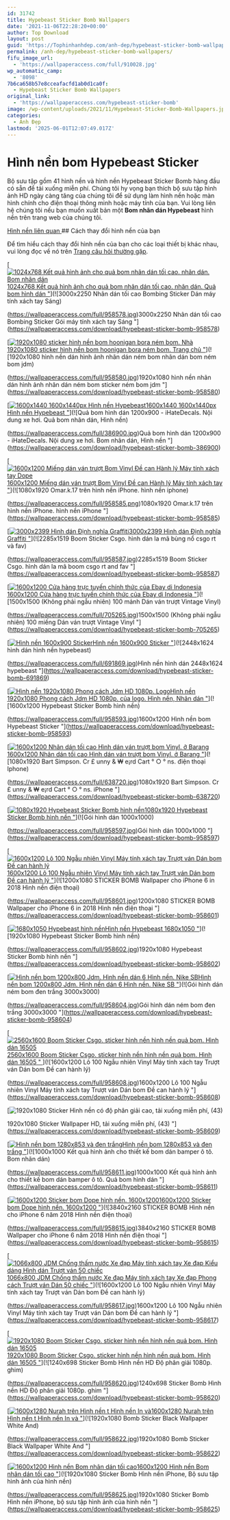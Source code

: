 ```yaml
---
id: 31742
title: Hypebeast Sticker Bomb Wallpapers
date: '2021-11-06T22:28:20+00:00'
author: Top Download
layout: post
guid: 'https://Tophinhanhdep.com/anh-dep/hypebeast-sticker-bomb-wallpapers/'
permalink: /anh-dep/hypebeast-sticker-bomb-wallpapers/
fifu_image_url:
  - 'https://wallpaperaccess.com/full/910028.jpg'
wp_automatic_camp:
  - '8098'
7b6ca658b57e8cceafacfd1ab0d1ca0f:
  - Hypebeast Sticker Bomb Wallpapers
original_link:
  - 'https://wallpaperaccess.com/hypebeast-sticker-bomb'
image: /wp-content/uploads/2021/11/Hypebeast-Sticker-Bomb-Wallpapers.jpg
categories:
  - Ảnh Đẹp
lastmod: '2025-06-01T12:07:49.017Z'
---
```

# Hình nền bom Hypebeast Sticker

Bộ sưu tập gồm 41 hình nền và hình nền Hypebeast Sticker Bomb hàng đầu có sẵn để tải xuống miễn phí. Chúng tôi hy vọng bạn thích bộ sưu tập hình ảnh HD ngày càng tăng của chúng tôi để sử dụng làm hình nền hoặc màn hình chính cho điện thoại thông minh hoặc máy tính của bạn. Vui lòng liên hệ chúng tôi nếu bạn muốn xuất bản một **Bom nhãn dán Hypebeast** hình nền trên trang web của chúng tôi.

[Hình nền liên quan ](#related) ## Cách thay đổi hình nền của bạn

Để tìm hiểu cách thay đổi hình nền của bạn cho các loại thiết bị khác nhau, vui lòng đọc về nó trên [Trang câu hỏi thường gặp](https://tophinhanhdep.com/faq/).

  
[[![1024x768 Kết quả hình ảnh cho quả bom nhãn dán tối cao.  nhãn dán.  Bom nhãn dán](https://wallpaperaccess.com/full/910028.jpg)1024x768 Kết quả hình ảnh cho quả bom nhãn dán tối cao. nhãn dán. Quả bom hình dán "](https://wallpaperaccess.com/download/hypebeast-sticker-bomb-910028)](![3000x2250 Nhãn dán tối cao Bombing Sticker Dán máy tính xách tay Sáng)

(https://wallpaperaccess.com/full/958578.jpg)3000x2250 Nhãn dán tối cao Bombing Sticker Gói máy tính xách tay Sáng "](https://wallpaperaccess.com/download/hypebeast-sticker-bomb-958578)

[[![1920x1080 sticker hình nền bom hoonigan bora ném bom.  Nhà](https://wallpaperaccess.com/full/958579.jpg)1920x1080 sticker hình nền bom hoonigan bora ném bom. Trang chủ "](https://wallpaperaccess.com/download/hypebeast-sticker-bomb-958579)](![1920x1080 hình nền dán hình ảnh nhãn dán ném bom nhãn dán bom ném bom jdm)

(https://wallpaperaccess.com/full/958580.jpg)1920x1080 hình nền nhãn dán hình ảnh nhãn dán ném bom sticker ném bom jdm "](https://wallpaperaccess.com/download/hypebeast-sticker-bomb-958580)

[[![1600x1440 1600x1440px Hình nền Hypebeast](https://wallpaperaccess.com/full/958581.jpg)1600x1440 1600x1440px Hình nền Hypebeast "](https://wallpaperaccess.com/download/hypebeast-sticker-bomb-958581)](![Quả bom hình dán 1200x900 - iHateDecals.  Nội dung xe hơi.  Quả bom nhãn dán, Hình nền)

(https://wallpaperaccess.com/full/386900.jpg)Quả bom hình dán 1200x900 - iHateDecals. Nội dung xe hơi. Bom nhãn dán, Hình nền "](https://wallpaperaccess.com/download/hypebeast-sticker-bomb-386900)

[[![1600x1200 Miếng dán ván trượt Bom Vinyl Đề can Hành lý Máy tính xách tay Dope](https://wallpaperaccess.com/full/958583.jpg)1600x1200 Miếng dán ván trượt Bom Vinyl Đề can Hành lý Máy tính xách tay "](https://wallpaperaccess.com/download/hypebeast-sticker-bomb-958583)](![1080x1920 Omar.k.17 trên hình nền iPhone.  hình nền iphone)

(https://wallpaperaccess.com/full/958585.png)1080x1920 Omar.k.17 trên hình nền iPhone. hình nền iPhone "](https://wallpaperaccess.com/download/hypebeast-sticker-bomb-958585)

[[![3000x2399 Hình dán Định nghĩa Graffiti](https://wallpaperaccess.com/full/958586.jpg)3000x2399 Hình dán Định nghĩa Graffiti "](https://wallpaperaccess.com/download/hypebeast-sticker-bomb-958586)](![2285x1519 Boom Sticker Csgo.  hình dán la mã bùng nổ csgo rt và fav)

(https://wallpaperaccess.com/full/958587.jpg)2285x1519 Boom Sticker Csgo. hình dán la mã boom csgo rt and fav "](https://wallpaperaccess.com/download/hypebeast-sticker-bomb-958587)

[[![1600x1200 Cửa hàng trực tuyến chính thức của Ebay di Indonesia](https://wallpaperaccess.com/full/958589.jpg)1600x1200 Cửa hàng trực tuyến chính thức của Ebay di Indonesia "](https://wallpaperaccess.com/download/hypebeast-sticker-bomb-958589)](![1500x1500 (Không phải ngẫu nhiên) 100 mảnh Dán ván trượt Vintage Vinyl)

(https://wallpaperaccess.com/full/705265.jpg)1500x1500 (Không phải ngẫu nhiên) 100 miếng Dán ván trượt Vintage Vinyl "](https://wallpaperaccess.com/download/hypebeast-sticker-bomb-705265)

[[![Hình nền 1600x900 Sticker](https://wallpaperaccess.com/full/958591.jpg)Hình nền 1600x900 Sticker "](https://wallpaperaccess.com/download/hypebeast-sticker-bomb-958591)](![2448x1624 hình dán hình nền hypebeast)

(https://wallpaperaccess.com/full/691869.jpg)Hình nền hình dán 2448x1624 hypebeast "](https://wallpaperaccess.com/download/hypebeast-sticker-bomb-691869)

[[![Hình nền 1920x1080 Phong cách Jdm HD 1080p.  Logo](https://wallpaperaccess.com/full/914158.jpg)Hình nền 1920x1080 Phong cách Jdm HD 1080p. của logo. Hình nền, Nhãn dán "](https://wallpaperaccess.com/download/hypebeast-sticker-bomb-914158)](![1600x1200 Hypebeast Sticker Bomb hình nền)

(https://wallpaperaccess.com/full/958593.jpg)1600x1200 Hình nền bom Hypebeast Sticker "](https://wallpaperaccess.com/download/hypebeast-sticker-bomb-958593)

[[![1600x1200 Nhãn dán tối cao Hình dán ván trượt bom Vinyl.  ở Barang](https://wallpaperaccess.com/full/958594.jpg)1600x1200 Nhãn dán tối cao Hình dán ván trượt bom Vinyl. ở Barang "](https://wallpaperaccess.com/download/hypebeast-sticker-bomb-958594)](![1080x1920 Bart Simpson.  Cr £ unny & ₩ e¡rd Cart ° ○ ° ns.  điện thoại Iphone)

(https://wallpaperaccess.com/full/638720.jpg)1080x1920 Bart Simpson. Cr £ unny &amp; ₩ e¡rd Cart ° ○ ° ns. iPhone "](https://wallpaperaccess.com/download/hypebeast-sticker-bomb-638720)

[[![1080x1920 Hypebeast Sticker Bomb hình nền](https://wallpaperaccess.com/full/958596.jpg)1080x1920 Hypebeast Sticker Bomb hình nền "](https://wallpaperaccess.com/download/hypebeast-sticker-bomb-958596)](![Gói hình dán 1000x1000)

(https://wallpaperaccess.com/full/958597.jpg)Gói hình dán 1000x1000 "](https://wallpaperaccess.com/download/hypebeast-sticker-bomb-958597)

[[![1600x1200 Lô 100 Ngẫu nhiên Vinyl Máy tính xách tay Trượt ván Dán bom Đề can hành lý](https://wallpaperaccess.com/full/958599.jpg)1600x1200 Lô 100 Ngẫu nhiên Vinyl Máy tính xách tay Trượt ván Dán bom Đề can hành lý "](https://wallpaperaccess.com/download/hypebeast-sticker-bomb-958599)](![1200x1080 STICKER BOMB Wallpaper cho iPhone 6 in 2018 Hình nền điện thoại)

(https://wallpaperaccess.com/full/958601.jpg)1200x1080 STICKER BOMB Wallpaper cho iPhone 6 in 2018 Hình nền điện thoại "](https://wallpaperaccess.com/download/hypebeast-sticker-bomb-958601)

[[![1680x1050 Hypebeast hình nền](https://wallpaperaccess.com/full/106285.jpg)Hình nền Hypebeast 1680x1050 "](https://wallpaperaccess.com/download/hypebeast-sticker-bomb-106285)](![1920x1080 Hypebeast Sticker Bomb hình nền)

(https://wallpaperaccess.com/full/958602.jpg)1920x1080 Hypebeast Sticker Bomb hình nền "](https://wallpaperaccess.com/download/hypebeast-sticker-bomb-958602)

[[![Hình nền bom 1200x800 Jdm.  Hình nền dán 6 Hình nền.  Nike SB](https://wallpaperaccess.com/full/958603.jpg)Hình nền bom 1200x800 Jdm. Hình nền dán 6 Hình nền. Nike SB "](https://wallpaperaccess.com/download/hypebeast-sticker-bomb-958603)](![Gói hình dán ném bom đen trắng 3000x3000)

(https://wallpaperaccess.com/full/958604.jpg)Gói hình dán ném bom đen trắng 3000x3000 "](https://wallpaperaccess.com/download/hypebeast-sticker-bomb-958604)

[[![2560x1600 Boom Sticker Csgo.  sticker hình nền hình nền quả bom.  Hình dán 16505](https://wallpaperaccess.com/full/958607.jpg)2560x1600 Boom Sticker Csgo. sticker hình nền hình nền quả bom. Hình dán 16505 " ](https://wallpaperaccess.com/download/hypebeast-sticker-bomb-958607)](![1600x1200 Lô 100 Ngẫu nhiên Vinyl Máy tính xách tay Trượt ván Dán bom Đề can hành lý)

(https://wallpaperaccess.com/full/958608.jpg)1600x1200 Lô 100 Ngẫu nhiên Vinyl Máy tính xách tay Trượt ván Dán bom Đề can hành lý "](https://wallpaperaccess.com/download/hypebeast-sticker-bomb-958608)

[![1920x1080 Sticker Hình nền có độ phân giải cao, tải xuống miễn phí, (43)](https://wallpaperaccess.com/full/958609.jpg)

1920x1080 Sticker Wallpaper HD, tải xuống miễn phí, (43) "](https://wallpaperaccess.com/download/hypebeast-sticker-bomb-958609)

[[![Hình nền bom 1280x853 và đen trắng](https://wallpaperaccess.com/full/958610.jpg)Hình nền bom 1280x853 và đen trắng "](https://wallpaperaccess.com/download/hypebeast-sticker-bomb-958610)](![1000x1000 Kết quả hình ảnh cho thiết kế bom dán bamper ô tô.  Bom nhãn dán)

(https://wallpaperaccess.com/full/958611.jpg)1000x1000 Kết quả hình ảnh cho thiết kế bom dán bamper ô tô. Quả bom hình dán "](https://wallpaperaccess.com/download/hypebeast-sticker-bomb-958611)

[[![1600x1200 Sticker bom Dope hình nền.  1600x1200](https://wallpaperaccess.com/full/103561.jpg)1600x1200 Sticker bom Dope hình nền. 1600x1200 "](https://wallpaperaccess.com/download/hypebeast-sticker-bomb-103561)](![3840x2160 STICKER BOMB Hình nền cho iPhone 6 năm 2018 Hình nền điện thoại)

(https://wallpaperaccess.com/full/958615.jpg)3840x2160 STICKER BOMB Wallpaper cho iPhone 6 năm 2018 Hình nền điện thoại "](https://wallpaperaccess.com/download/hypebeast-sticker-bomb-958615)

[[![1066x800 JDM Chống thấm nước Xe đạp Máy tính xách tay Xe đạp Kiểu dáng Hình dán Trượt ván 50 chiếc](https://wallpaperaccess.com/full/958616.jpg)1066x800 JDM Chống thấm nước Xe đạp Máy tính xách tay Xe đạp Phong cách Trượt ván Dán 50 chiếc "](https://wallpaperaccess.com/download/hypebeast-sticker-bomb-958616)](![1600x1200 Lô 100 Ngẫu nhiên Vinyl Máy tính xách tay Trượt ván Dán bom Đề can hành lý)

(https://wallpaperaccess.com/full/958617.jpg)1600x1200 Lô 100 Ngẫu nhiên Vinyl Máy tính xách tay Trượt ván Dán bom Đề can hành lý "](https://wallpaperaccess.com/download/hypebeast-sticker-bomb-958617)

[[![1920x1080 Boom Sticker Csgo.  sticker hình nền hình nền quả bom.  Hình dán 16505](https://wallpaperaccess.com/full/958619.jpg)1920x1080 Boom Sticker Csgo. sticker hình nền hình nền quả bom. Hình dán 16505 "](https://wallpaperaccess.com/download/hypebeast-sticker-bomb-958619)](![1240x698 Sticker Bomb Hình nền HD Độ phân giải 1080p.  ghim)

(https://wallpaperaccess.com/full/958620.jpg)1240x698 Sticker Bomb Hình nền HD Độ phân giải 1080p. ghim "](https://wallpaperaccess.com/download/hypebeast-sticker-bomb-958620)

[[![1600x1280 Nurah trên Hình nền t Hình nền In và](https://wallpaperaccess.com/full/958621.jpg)1600x1280 Nurah trên Hình nền t Hình nền In và "](https://wallpaperaccess.com/download/hypebeast-sticker-bomb-958621)](![1920x1080 Bomb Sticker Black Wallpaper White And)

(https://wallpaperaccess.com/full/958622.jpg)1920x1080 Bomb Sticker Black Wallpaper White And "](https://wallpaperaccess.com/download/hypebeast-sticker-bomb-958622)

[[![1600x1200 Hình nền Bom nhãn dán tối cao](https://wallpaperaccess.com/full/958623.jpg)1600x1200 Hình nền Bom nhãn dán tối cao "](https://wallpaperaccess.com/download/hypebeast-sticker-bomb-958623)](![1920x1080 Sticker Bomb Hình nền iPhone, Bộ sưu tập hình ảnh của hình nền)

(https://wallpaperaccess.com/full/958625.jpg)1920x1080 Sticker Bomb Hình nền iPhone, bộ sưu tập hình ảnh của hình nền "](https://wallpaperaccess.com/download/hypebeast-sticker-bomb-958625)
